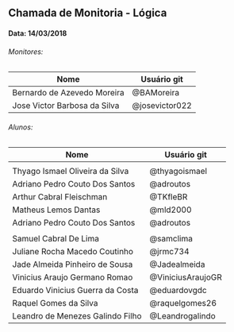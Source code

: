 ## Chamada de Monitoria - Lógica
#### Data: 14/03/2018

###### Monitores:

|Nome                               |Usuário git          |
|-----------------------------------|---------------------|
| Bernardo de Azevedo Moreira       | @BAMoreira          |
| Jose Victor Barbosa da Silva      | @josevictor022      |

###### Alunos:

|Nome                               |Usuário git          |
|-----------------------------------|---------------------|
|                                   |         ||                                   |                     |
| Thyago Ismael Oliveira da Silva   | @thyagoismael       |
| Adriano Pedro Couto Dos Santos    | @adroutos           |   
| Arthur Cabral Fleischman          | @TKfleBR            |
|Matheus Lemos Dantas               | @mld2000            |
| Adriano Pedro Couto Dos Santos    | @adroutos           |
|                                   |                     |
|Samuel Cabral De Lima              | @samclima           |
| Juliane Rocha Macedo Coutinho     | @jrmc734            |
| Jade Almeida Pinheiro de Sousa    | @Jadealmeida        |
| Vinicius Araujo Germano Romao     | @ViniciusAraujoGR   |
| Eduardo Vinicius Guerra da Costa  | @eduardovgdc        |
| Raquel Gomes da Silva             | @raquelgomes26      |
| Leandro de Menezes Galindo Filho  | @Leandrogalindo     |


